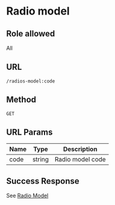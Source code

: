 # Radio model

## Role allowed
All

## URL
`/radios-model:code`

## Method
`GET`

## URL Params
| Name | Type | Description |
| --- | --- | --- |
| code | string | Radio model code |

## Success Response
See [Radio Model](../../response/radios_model.md)